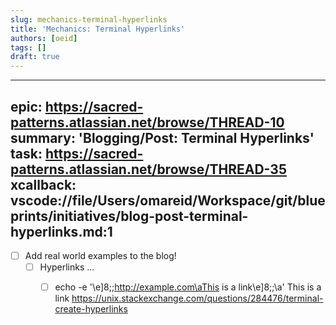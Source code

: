 ```yaml
---
slug: mechanics-terminal-hyperlinks
title: 'Mechanics: Terminal Hyperlinks'
authors: [oeid]
tags: []
draft: true
---
```


---
epic: https://sacred-patterns.atlassian.net/browse/THREAD-10
summary: 'Blogging/Post: Terminal Hyperlinks'
task: https://sacred-patterns.atlassian.net/browse/THREAD-35
xcallback: vscode://file/Users/omareid/Workspace/git/blueprints/initiatives/blog-post-terminal-hyperlinks.md:1
---

* [ ] Add real world examples to the blog!
	* [ ] Hyperlinks ...
		* [ ] echo -e '\e]8;;http://example.com\aThis is a link\e]8;;\a'
		This is a link
		https://unix.stackexchange.com/questions/284476/terminal-create-hyperlinks

